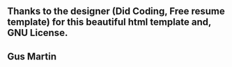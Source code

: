 ## Thanks to the designer (Did Coding, Free resume template) for this beautiful html template and, GNU License. 
## Gus Martin


